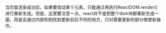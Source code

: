 当页面渲染成功后，如果要改动某个元素，只能通过再执行ReactDOM.render() 进行重新生成。但是，这里要注意一点，react并不是把整个dom块都重新生成一遍，而是会通过内部机制找到更新前后不同的地方，只对需要更新的部分做更新操作。
